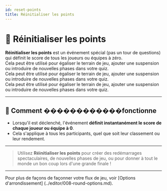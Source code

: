 ```yaml
---
id: reset-points
title: Réinitialiser les points
---
```


# 🔄 Réinitialiser les points

**Réinitialiser les points** est un événement spécial (pas un tour de questions) qui définit le score de tous les joueurs ou équipes à zéro.\
Cela peut être utilisé pour égaliser le terrain de jeu, ajouter une suspension ou introduire de nouvelles phases dans votre quiz.\
Cela peut être utilisé pour égaliser le terrain de jeu, ajouter une suspension ou introduire de nouvelles phases dans votre quiz.\
Cela peut être utilisé pour égaliser le terrain de jeu, ajouter une suspension ou introduire de nouvelles phases dans votre quiz.

---

## 📝 Comment ������������fonctionne

- Lorsqu'il est déclenché, l'événement **définit instantanément le score de chaque joueur ou équipe à 0**.
- Cela s'applique à tous les participants, quel que soit leur classement ou leur rendement.

---

> Utilisez **Réinitialiser les points** pour créer des redémarrages spectaculaires, de nouvelles phases de jeu, ou pour donner à tout le monde un bon coup lors d'une grande finale !

---

Pour plus de façons de façonner votre flux de jeu, voir [Options d'arrondissement] (../editor/008-round-options.md).
